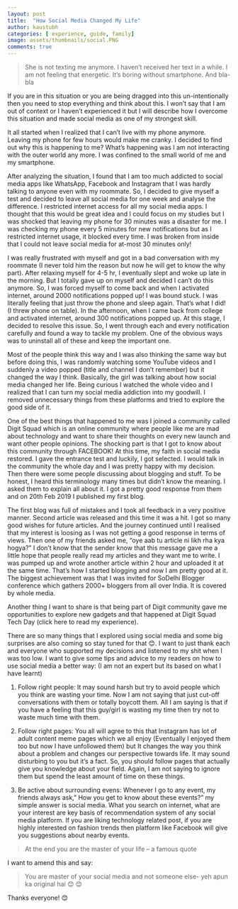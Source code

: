 ```yaml
---
layout: post
title:  "How Social Media Changed My Life"
author: kaustubh
categories: [ experience, guide, family]
image: assets/thumbnails/social.PNG
comments: true
---
```


> She is not texting me anymore. I haven’t received her text in a while. I am not feeling that energetic. It’s boring without smartphone. And bla-bla

If you are in this situation or you are being dragged into this un-intentionally then you need to stop everything and think about this. I won’t say that I am out of context or I haven’t experienced it but I will describe how I overcome this situation and made social media as one of my strongest skill.


It all started when I realized that I can’t live with my phone anymore. Leaving my phone for few hours would make me cranky. I decided to find out why this is happening to me? What’s happening was I am not interacting with the outer world any more. I was confined to the small world of me and my smartphone.


After analyzing the situation, I found that I am too much addicted to social media apps like WhatsApp, Facebook and Instagram that I was hardly talking to anyone even with my roommate. So, I decided to give myself a test and decided to leave all social media for one week and analyse the difference. I restricted internet access for all my social media apps. I thought that this would be great idea and I could focus on my studies but I was shocked that leaving my phone for 30 minutes was a disaster for me. I was checking my phone every 5 minutes for new notifications but as I restricted internet usage, it blocked every time. I was broken from inside that I could not leave social media for at-most 30 minutes only! 


I was really frustrated with myself and got in a bad conversation with my roommate (I never told him the reason but now he will get to know the why part). After relaxing myself for 4-5 hr, I eventually slept and woke up late in the morning. But I totally gave up on myself and decided I can’t do this anymore. So, I was forced myself to come back and when I activated internet, around 2000 notifications popped up! I was bound stuck. I was literally feeling that just throw the phone and sleep again. That’s what I did! (I threw phone on table). In the afternoon, when I came back from college and activated internet, around 300 notifications popped up. At this stage, I decided to resolve this issue. So, I went through each and every notification carefully and found a way to tackle my problem. One of the obvious ways was to uninstall all of these and keep the important one. 


Most of the people think this way and I was also thinking the same way but before doing this, I was randomly watching some YouTube videos and I suddenly a video popped (title and channel I don’t remember) but it changed the way I think. Basically, the girl was talking about how social media changed her life. Being curious I watched the whole video and I realized that I can turn my social media addiction into my goodwill. I removed unnecessary things from these platforms and tried to explore the good side of it.


One of the best things that happened to me was I joined a community called Digit Squad which is an online community where people like me are mad about technology and want to share their thoughts on every new launch and want other people opinions. The shocking part is that I got to know about this community through FACEBOOK! At this time, my faith in social media restored. I gave the entrance test and luckily, I got selected. I would talk in the community the whole day and I was pretty happy with my decision. Then there were some people discussing about blogging and stuff. To be honest, I heard this terminology many times but didn’t know the meaning. I asked them to explain all about it. I got a pretty good response from them and on 20th Feb 2019 I published my first blog.


The first blog was full of mistakes and I took all feedback in a very positive manner. Second article was released and this time it was a hit. I got so many good wishes for future articles. And the journey continued until I realised that my interest is loosing as I was not getting a good response in terms of views. Then one of my friends asked me, “oye aab tu article ni likh rha kya hogya?” I don’t know that the sender know that this message gave me a little hope that people really read my articles and they want me to write. I was pumped up and wrote another article within 2 hour and uploaded it at the same time. That’s how I started blogging and now I am pretty good at it. The biggest achievement was that I was invited for SoDelhi Blogger conference which gathers 2000+ bloggers from all over India. It is covered by whole media.


Another thing I want to share is that being part of Digit community gave me opportunities to explore new gadgets and that happened at Digit Squad Tech Day (click here to read my experience).


There are so many things that I explored using social media and some big surprises are also coming so stay tuned for that 😊. I want to just thank each and everyone who supported my decisions and listened to my shit when I was too low. I want to give some tips and advice to my readers on how to use social media a better way: (I am not an expert but its based on what I have learnt)


1. Follow right people: It may sound harsh but try to avoid people which you think are wasting your time. Now I am not saying that just cut-off conversations with them or totally boycott them. All I am saying is that if you have a feeling that this guy/girl is wasting my time then try not to waste much time with them.


2. Follow right pages: You all will agree to this that Instagram has lot of adult content meme pages which we all enjoy (Eventually I enjoyed them too but now I have unfollowed them) but It changes the way you think about a problem and changes our perspective towards life. It may sound disturbing to you but it’s a fact. So, you should follow pages that actually give you knowledge about your field. Again, I am not saying to ignore them but spend the least amount of time on these things.


3. Be active about surrounding evens: Whenever I go to any event, my friends always ask,” How you get to know about these events?” my simple answer is social media. What you search on internet, what are your interest are key basis of recommendation system of any social media platform. If you are liking technology related post, if you are highly interested on fashion trends then platform like Facebook will give you suggestions about nearby events.


> At the end you are the master of your life – a famous quote

I want to amend this and say:

> You are master of your social media and not someone else- yeh apun ka original hai 😊 😊

Thanks everyone! 😊 

